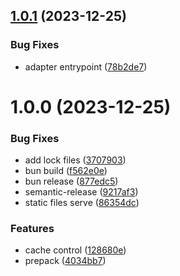 ## [1.0.1](https://github.com/ido-pluto/astro-bun-adapter/compare/v1.0.0...v1.0.1) (2023-12-25)


### Bug Fixes

* adapter entrypoint ([78b2de7](https://github.com/ido-pluto/astro-bun-adapter/commit/78b2de758e3b29bc5f2c64269c14d66499366c51))

# 1.0.0 (2023-12-25)


### Bug Fixes

* add lock files ([3707903](https://github.com/ido-pluto/astro-bun-adapter/commit/3707903ea872236b392d916d551a9a3d6d2d2438))
* bun build ([f562e0e](https://github.com/ido-pluto/astro-bun-adapter/commit/f562e0ef3e6bf25e23a521cd56d74b4881dc81eb))
* bun release ([877edc5](https://github.com/ido-pluto/astro-bun-adapter/commit/877edc5aee53ce8eec65525588e0ed3ff95cd443))
* semantic-release ([9217af3](https://github.com/ido-pluto/astro-bun-adapter/commit/9217af34b2038d6cfddf92c7e831870618a8c205))
* static files serve ([86354dc](https://github.com/ido-pluto/astro-bun-adapter/commit/86354dc256d2f0b096fb7d2a73fd88dfcab47605))


### Features

* cache control ([128680e](https://github.com/ido-pluto/astro-bun-adapter/commit/128680edf4aa96a339c8a174bcf162ebd9adcab3))
* prepack ([4034bb7](https://github.com/ido-pluto/astro-bun-adapter/commit/4034bb7a42b1d98dd0f749d47c15abedea0c1053))

